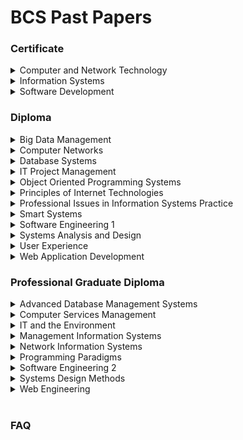 # BCS Past Papers

### Certificate

<details>

<summary>Computer and Network Technology</summary>

| Year | Session   | Past Paper | Examiner Report |
| ---- | --------- | :--------: | :-------------: |
| 2023 | October   |     ✅     |       ✅        |
|      | April     |     ✅     |       ✅        |
| 2022 | October   |     ✅     |       ✅        |
|      | April     |     ✅     |       ✅        |
| 2021 | September |     ✅     |       ✅        |
|      | May       |     ✅     |       ✅        |
| 2020 | November  |     ✅     |       ❌        |
|      | March     |     ✅     |       ❌        |
| 2019 | September |     ✅     |       ❌        |
|      | March     |     ✅     |       ❌        |
| 2018 | September |     ✅     |       ❌        |
|      | March     |     ✅     |       ✅        |
| 2017 | September |     ✅     |       ✅        |
|      | March     |     ❌     |       ✅        |
| 2016 | September |     ✅     |       ✅        |
|      | March     |     ✅     |       ✅        |
| 2015 | September |     ✅     |       ✅        |
|      | March     |     ✅     |       ✅        |
| 2014 | September |     ✅     |       ✅        |
|      | April     |     ✅     |       ✅        |
| 2013 | September |     ✅     |       ✅        |
|      | April     |     ✅     |       ✅        |
| 2012 | September |     ✅     |       ✅        |
|      | March     |     ✅     |       ✅        |
| 2011 | September |     ✅     |       ✅        |
|      | April     |     ✅     |       ✅        |
| 2010 | October   |     ✅     |       ✅        |
|      | April     |     ✅     |       ✅        |

</details>

<details>

<summary>Information Systems</summary>

| Year | Session   | Past Paper | Examiner Report |
| ---- | --------- | :--------: | :-------------: |
| 2023 | October   |     ✅     |       ✅        |
|      | April     |     ✅     |       ✅        |
| 2022 | October   |     ✅     |       ✅        |
|      | April     |     ✅     |       ✅        |
| 2021 | September |     ✅     |       ✅        |
|      | May       |     ✅     |       ✅        |
| 2020 | November  |     ✅     |       ✅        |
|      | March     |     ✅     |       ✅        |
| 2019 | September |     ✅     |       ❌        |
|      | March     |     ✅     |       ❌        |
| 2018 | September |     ✅     |       ❌        |
|      | March     |     ✅     |       ❌        |
| 2017 | September |     ✅     |       ✅        |
|      | March     |     ✅     |       ✅        |
| 2016 | September |     ✅     |       ✅        |
|      | March     |     ✅     |       ✅        |
| 2015 | September |     ✅     |       ✅        |
|      | March     |     ✅     |       ✅        |
| 2014 | September |     ✅     |       ✅        |
|      | April     |     ✅     |       ✅        |
| 2013 | September |     ✅     |       ✅        |
|      | April     |     ✅     |       ✅        |
| 2012 | September |     ✅     |       ✅        |
|      | March     |     ✅     |       ✅        |
| 2011 | September |     ✅     |       ✅        |
|      | April     |     ✅     |       ✅        |
| 2010 | October   |     ✅     |       ✅        |
|      | April     |     ✅     |       ✅        |

</details>

<details>

<summary>Software Development</summary>

| Year | Session   | Past Paper | Examiner Report |
| ---- | --------- | :--------: | :-------------: |
| 2023 | October   |     ✅     |       ✅        |
|      | April     |     ✅     |       ✅        |
| 2022 | October   |     ✅     |       ✅        |
|      | April     |     ✅     |       ✅        |
| 2021 | September |     ✅     |       ✅        |
|      | May       |     ✅     |       ✅        |
| 2020 | November  |     ✅     |       ✅        |
|      | March     |     ✅     |       ✅        |
| 2019 | September |     ✅     |       ❌        |
|      | March     |     ✅     |       ❌        |
| 2018 | September |     ✅     |       ✅        |
|      | March     |     ✅     |       ❌        |
| 2017 | September |     ✅     |       ✅        |
|      | March     |     ✅     |       ✅        |
| 2016 | September |     ✅     |       ✅        |
|      | March     |     ✅     |       ✅        |
| 2015 | September |     ✅     |       ✅        |
|      | March     |     ✅     |       ✅        |
| 2014 | September |     ✅     |       ✅        |
|      | April     |     ✅     |       ✅        |
| 2013 | September |     ✅     |       ✅        |
|      | April     |     ✅     |       ✅        |
| 2012 | September |     ✅     |       ✅        |
|      | March     |     ✅     |       ✅        |
| 2011 | September |     ✅     |       ✅        |
|      | April     |     ✅     |       ✅        |
| 2010 | October   |     ✅     |       ✅        |
|      | April     |     ✅     |       ✅        |

</details>

### Diploma

<details>

<summary>Big Data Management</summary>

| Year | Session | Past Paper | Examiner Report |
| ---- | ------- | :--------: | :-------------: |
| 2023 | October |     ✅     |       ✅        |
|      | April   |     ✅     |       ✅        |
| 2022 | October |     ✅     |       ✅        |
|      | April   |     ✅     |       ✅        |
| 2021 | October |     ✅     |       ✅        |
|      | May     |     ✅     |       ✅        |

</details>

<details>

<summary>Computer Networks</summary>

| Year | Session   | Past Paper | Examiner Report |
| ---- | --------- | :--------: | :-------------: |
| 2023 | October   |     ✅     |       ✅        |
|      | April     |     ✅     |       ✅        |
| 2022 | October   |     ✅     |       ✅        |
|      | April     |     ✅     |       ✅        |
| 2021 | October   |     ✅     |       ❌        |
|      | May       |     ✅     |       ✅        |
| 2020 | November  |     ✅     |       ✅        |
|      | March     |     ✅     |       ✅        |
| 2019 | October   |     ✅     |       ✅        |
|      | March     |     ✅     |       ✅        |
| 2018 | September |     ✅     |       ✅        |
|      | March     |     ✅     |       ✅        |
| 2017 | September |     ✅     |       ✅        |
|      | March     |     ✅     |       ✅        |
| 2016 | September |     ✅     |       ✅        |
|      | March     |     ✅     |       ✅        |
| 2015 | September |     ✅     |       ✅        |
|      | March     |     ✅     |       ✅        |
| 2014 | September |     ✅     |       ✅        |
|      | April     |     ✅     |       ✅        |
| 2013 | September |     ✅     |       ✅        |
|      | April     |     ✅     |       ✅        |
| 2012 | September |     ✅     |       ✅        |
|      | April     |     ✅     |       ✅        |
| 2011 | September |     ✅     |       ✅        |
|      | April     |     ✅     |       ✅        |
| 2010 | September |     ✅     |       ✅        |
|      | April     |     ✅     |       ✅        |

</details>

<details>

<summary>Database Systems</summary>

| Year | Session   | Past Paper | Examiner Report |
| ---- | --------- | :--------: | :-------------: |
| 2023 | October   |     ✅     |       ✅        |
|      | April     |     ✅     |       ✅        |
| 2022 | October   |     ✅     |       ✅        |
|      | April     |     ✅     |       ✅        |
| 2021 | October   |     ✅     |       ✅        |
|      | May       |     ✅     |       ✅        |
| 2020 | November  |     ✅     |       ✅        |
|      | March     |     ✅     |       ❌        |
| 2019 | September |     ✅     |       ✅        |
|      | March     |     ✅     |       ✅        |
| 2018 | September |     ✅     |       ❌        |
|      | March     |     ✅     |       ✅        |
| 2017 | September |     ✅     |       ✅        |
|      | March     |     ✅     |       ✅        |
| 2016 | September |     ✅     |       ✅        |
|      | March     |     ✅     |       ✅        |
| 2015 | September |     ✅     |       ✅        |
|      | March     |     ✅     |       ✅        |
| 2014 | September |     ✅     |       ✅        |
|      | April     |     ✅     |       ✅        |
| 2013 | September |     ✅     |       ✅        |
|      | April     |     ✅     |       ✅        |
| 2012 | September |     ❌     |       ❌        |
|      | March     |     ✅     |       ✅        |
| 2011 | September |     ✅     |       ✅        |
|      | April     |     ✅     |       ✅        |
| 2010 | September |     ✅     |       ✅        |
|      | April     |     ✅     |       ✅        |

</details>

<details>

<summary>IT Project Management</summary>

| Year | Session   | Past Paper | Examiner Report |
| ---- | --------- | :--------: | :-------------: |
| 2023 | October   |     ✅     |       ✅        |
|      | April     |     ✅     |       ✅        |
| 2022 | October   |     ✅     |       ✅        |
|      | April     |     ✅     |       ❌        |
| 2021 | October   |     ✅     |       ✅        |
|      | May       |     ✅     |       ✅        |
| 2020 | November  |     ✅     |       ❌        |
|      | March     |     ✅     |       ✅        |
| 2019 | October   |     ✅     |       ✅        |
|      | March     |     ✅     |       ✅        |
| 2018 | September |     ✅     |       ✅        |
|      | March     |     ✅     |       ✅        |
| 2017 | September |     ✅     |       ✅        |
|      | March     |     ✅     |       ✅        |
| 2016 | September |     ✅     |       ✅        |
|      | March     |     ✅     |       ✅        |
| 2015 | September |     ✅     |       ✅        |
|      | March     |     ✅     |       ✅        |
| 2014 | September |     ✅     |       ✅        |
|      | April     |     ✅     |       ✅        |
| 2013 | September |     ✅     |       ✅        |
|      | April     |     ✅     |       ✅        |
| 2012 | September |     ✅     |       ✅        |
|      | April     |     ✅     |       ✅        |
| 2011 | September |     ✅     |       ✅        |
|      | April     |     ✅     |       ✅        |
| 2010 | September |     ✅     |       ✅        |
|      | April     |     ✅     |       ✅        |

</details>

<details>

<summary>Object Oriented Programming Systems</summary>

| Year | Session   | Past Paper | Examiner Report |
| ---- | --------- | :--------: | :-------------: |
| 2023 | October   |     ✅     |       ✅        |
|      | April     |     ✅     |       ✅        |
| 2022 | October   |     ✅     |       ✅        |
|      | April     |     ✅     |       ✅        |
| 2021 | October   |     ✅     |       ✅        |
|      | May       |     ✅     |       ✅        |
| 2020 | November  |     ❌     |       ❌        |
|      | March     |     ❌     |       ❌        |
| 2019 | September |     ❌     |       ❌        |
|      | March     |     ❌     |       ❌        |
| 2018 | September |     ❌     |       ❌        |
|      | March     |     ❌     |       ❌        |
| 2017 | September |     ❌     |       ❌        |
|      | March     |     ❌     |       ❌        |
| 2016 | September |     ❌     |       ❌        |
|      | March     |     ✅     |       ✅        |
| 2015 | September |     ✅     |       ✅        |
|      | March     |     ✅     |       ✅        |
| 2014 | September |     ✅     |       ✅        |
|      | April     |     ✅     |       ✅        |
| 2013 | September |     ✅     |       ✅        |
|      | April     |     ✅     |       ✅        |
| 2012 | September |     ❌     |       ❌        |
|      | March     |     ✅     |       ✅        |
| 2011 | September |     ✅     |       ✅        |
|      | May       |     ✅     |       ✅        |
| 2010 | September |     ✅     |       ✅        |
|      | April     |     ✅     |       ✅        |

</details>

<details>

<summary>Principles of Internet Technologies</summary>

| Year | Session   | Past Paper | Examiner Report |
| ---- | --------- | :--------: | :-------------: |
| 2023 | April     |     ✅     |       ✅        |
| 2022 | April     |     ✅     |       ❌        |
| 2021 | May       |     ✅     |       ✅        |
| 2020 | November  |     ✅     |       ✅        |
|      | March     |     ✅     |       ✅        |
| 2019 | September |     ✅     |       ✅        |
| 2019 | March     |     ✅     |       ✅        |
| 2018 | March     |     ✅     |       ✅        |
| 2017 | March     |     ✅     |       ✅        |
| 2016 | March     |     ✅     |       ✅        |
| 2015 | March     |     ✅     |       ✅        |
| 2014 | April     |     ✅     |       ✅        |
| 2013 | April     |     ✅     |       ✅        |
| 2012 | March     |     ✅     |       ✅        |
| 2011 | May       |     ✅     |       ✅        |
| 2010 | April     |     ✅     |       ✅        |

</details>

<details>

<summary>Professional Issues in Information Systems Practice</summary>

| Year | Session   | Past Paper | Examiner Report |
| ---- | --------- | :--------: | :-------------: |
| 2023 | October   |     ✅     |       ✅        |
|      | April     |     ✅     |       ✅        |
| 2022 | October   |     ✅     |       ✅        |
|      | April     |     ✅     |       ❌        |
| 2021 | October   |     ✅     |       ✅        |
|      | May       |     ✅     |       ✅        |
| 2020 | November  |     ✅     |       ✅        |
|      | March     |     ✅     |       ✅        |
| 2019 | October   |     ✅     |       ✅        |
|      | March     |     ✅     |       ✅        |
| 2018 | September |     ✅     |       ✅        |
|      | March     |     ✅     |       ✅        |
| 2017 | September |     ✅     |       ✅        |
|      | March     |     ✅     |       ✅        |
| 2016 | September |     ✅     |       ✅        |
|      | March     |     ✅     |       ✅        |
| 2015 | September |     ✅     |       ✅        |
|      | March     |     ✅     |       ✅        |
| 2014 | September |     ✅     |       ✅        |
|      | April     |     ✅     |       ✅        |
| 2013 | September |     ✅     |       ✅        |
|      | April     |     ✅     |       ✅        |
| 2012 | September |     ✅     |       ✅        |
|      | March     |     ✅     |       ✅        |
| 2011 | September |     ✅     |       ✅        |
|      | April     |     ✅     |       ✅        |
| 2010 | September |     ✅     |       ✅        |
|      | April     |     ✅     |       ✅        |

</details>

<details>

<summary>Smart Systems</summary>

| Year | Session | Past Paper | Examiner Report |
| ---- | ------- | :--------: | :-------------: |
| 2023 | October |     ✅     |       ✅        |
|      | April   |     ✅     |       ✅        |
| 2022 | October |     ✅     |       ✅        |
|      | April   |     ✅     |       ❌        |
| 2021 | October |     ✅     |       ✅        |
|      | May     |     ✅     |       ✅        |

</details>

<details>

<summary>Software Engineering 1</summary>

| Year | Session  | Past Paper | Examiner Report |
| ---- | -------- | :--------: | :-------------: |
| 2023 | April    |     ✅     |       ✅        |
| 2022 | April    |     ✅     |       ✅        |
| 2021 | May      |     ✅     |       ✅        |
| 2020 | November |     ✅     |       ✅        |
|      | March    |     ✅     |       ✅        |
| 2019 | March    |     ✅     |       ✅        |
| 2018 | March    |     ✅     |       ✅        |
| 2017 | March    |     ✅     |       ✅        |
| 2016 | March    |     ✅     |       ✅        |
| 2015 | March    |     ✅     |       ✅        |
| 2014 | April    |     ✅     |       ✅        |
| 2013 | April    |     ❌     |       ❌        |
| 2012 | March    |     ✅     |       ✅        |
| 2011 | April    |     ✅     |       ✅        |
| 2010 | April    |     ✅     |       ✅        |

</details>

<details>

<summary>Systems Analysis and Design</summary>

| Year | Session   | Past Paper | Examiner Report |
| ---- | --------- | :--------: | :-------------: |
| 2023 | October   |     ✅     |       ✅        |
|      | April     |     ✅     |       ✅        |
| 2022 | October   |     ✅     |       ✅        |
|      | April     |     ✅     |       ❌        |
| 2021 | October   |     ✅     |       ✅        |
|      | May       |     ✅     |       ✅        |
| 2020 | November  |     ❌     |       ✅        |
|      | March     |     ❌     |       ❌        |
| 2019 | October   |     ❌     |       ❌        |
|      | March     |     ❌     |       ❌        |
| 2018 | September |     ✅     |       ✅        |
|      | March     |     ✅     |       ✅        |
| 2017 | September |     ✅     |       ✅        |
|      | March     |     ✅     |       ✅        |
| 2016 | September |     ✅     |       ✅        |
|      | March     |     ✅     |       ✅        |
| 2015 | September |     ✅     |       ✅        |
|      | March     |     ✅     |       ✅        |
| 2014 | September |     ✅     |       ✅        |
|      | April     |     ✅     |       ✅        |
| 2013 | September |     ✅     |       ✅        |
|      | April     |     ❌     |       ❌        |
| 2012 | September |     ❌     |       ❌        |
|      | March     |     ✅     |       ✅        |
| 2011 | September |     ✅     |       ✅        |
|      | April     |     ✅     |       ✅        |
| 2010 | September |     ❌     |       ❌        |
|      | April     |     ❌     |       ❌        |

</details>

<details>

<summary>User Experience</summary>

| Year | Session | Past Paper | Examiner Report |
| ---- | ------- | :--------: | :-------------: |
| 2023 | October |     ✅     |       ✅        |
|      | April   |     ✅     |       ✅        |
| 2022 | October |     ✅     |       ✅        |
|      | April   |     ✅     |       ✅        |
| 2021 | October |     ✅     |       ✅        |
|      | May     |     ✅     |       ✅        |

</details>

<details>

<summary>Web Application Development</summary>

| Year | Session | Past Paper | Examiner Report |
| ---- | ------- | :--------: | :-------------: |
| 2023 | October |     ✅     |       ✅        |
|      | April   |     ✅     |       ✅        |
| 2022 | October |     ✅     |       ✅        |
|      | April   |     ✅     |       ✅        |
| 2021 | October |     ✅     |       ✅        |
|      | May     |     ✅     |       ✅        |

</details>

### Professional Graduate Diploma

<details>

<summary>Advanced Database Management Systems</summary>

| Year | Session   | Past Paper | Examiner Report |
| ---- | --------- | :--------: | :-------------: |
| 2023 | October   |     ✅     |       ✅        |
|      | April     |     ✅     |       ✅        |
| 2022 | October   |     ✅     |       ✅        |
|      | April     |     ✅     |       ✅        |
| 2021 | October   |     ✅     |       ✅        |
|      | May       |     ✅     |       ✅        |
| 2020 | November  |     ✅     |       ❌        |
|      | March     |     ❌     |       ❌        |
| 2019 | September |     ❌     |       ❌        |
|      | March     |     ❌     |       ❌        |
| 2018 | September |     ❌     |       ❌        |
|      | March     |     ❌     |       ❌        |
| 2017 | September |     ❌     |       ❌        |
|      | March     |     ❌     |       ❌        |
| 2016 | September |     ❌     |       ❌        |
|      | March     |     ✅     |       ✅        |
| 2015 | September |     ✅     |       ✅        |
|      | March     |     ✅     |       ✅        |
| 2014 | September |     ✅     |       ✅        |
|      | April     |     ✅     |       ✅        |
| 2013 | September |     ✅     |       ✅        |
|      | April     |     ❌     |       ❌        |
| 2012 | September |     ❌     |       ❌        |
|      | March     |     ❌     |       ❌        |
| 2011 | September |     ❌     |       ❌        |
|      | April     |     ❌     |       ❌        |
| 2010 | October   |     ✅     |       ❌        |
|      | April     |     ✅     |       ❌        |

</details>

<details>

<summary>Computer Services Management</summary>

| Year | Session   | Past Paper | Examiner Report |
| ---- | --------- | :--------: | :-------------: |
| 2023 | October   |     ✅     |       ✅        |
|      | April     |     ✅     |       ✅        |
| 2022 | October   |     ✅     |       ✅        |
|      | April     |     ✅     |       ✅        |
| 2021 | October   |     ✅     |       ✅        |
|      | May       |     ✅     |       ✅        |
| 2020 | November  |     ✅     |       ✅        |
|      | March     |     ✅     |       ❌        |
| 2019 | September |     ✅     |       ✅        |
|      | March     |     ✅     |       ✅        |
| 2018 | September |     ✅     |       ✅        |
|      | March     |     ✅     |       ✅        |
| 2017 | September |     ✅     |       ✅        |
|      | March     |     ✅     |       ✅        |
| 2016 | September |     ✅     |       ✅        |
|      | March     |     ✅     |       ✅        |
| 2015 | September |     ✅     |       ✅        |
|      | March     |     ✅     |       ✅        |

</details>

<details>

<summary>IT and the Environment</summary>

| Year | Session   | Past Paper | Examiner Report |
| ---- | --------- | :--------: | :-------------: |
| 2023 | October   |     ✅     |       ✅        |
| 2022 | October   |     ✅     |       ✅        |
| 2021 | October   |     ❌     |       ❌        |
| 2020 | November  |     ✅     |       ✅        |
| 2019 | September |     ✅     |       ✅        |
| 2018 | September |     ✅     |       ✅        |
| 2017 | September |     ✅     |       ✅        |
| 2016 | September |     ✅     |       ✅        |
| 2015 | October   |     ✅     |       ✅        |

</details>

<details>

<summary>Management Information Systems</summary>

| Year | Session   | Past Paper | Examiner Report |
| ---- | --------- | :--------: | :-------------: |
| 2023 | October   |     ✅     |       ✅        |
|      | April     |     ✅     |       ✅        |
| 2022 | October   |     ✅     |       ✅        |
|      | April     |     ✅     |       ✅        |
| 2021 | October   |     ✅     |       ✅        |
|      | May       |     ✅     |       ✅        |
| 2020 | November  |     ✅     |       ✅        |
|      | March     |     ✅     |       ❌        |
| 2019 | September |     ✅     |       ✅        |
|      | March     |     ✅     |       ✅        |
| 2018 | September |     ✅     |       ✅        |
|      | March     |     ✅     |       ❌        |
| 2017 | September |     ✅     |       ✅        |
|      | March     |     ✅     |       ✅        |
| 2016 | September |     ✅     |       ❌        |
|      | March     |     ✅     |       ✅        |
| 2015 | October   |     ✅     |       ✅        |
|      | March     |     ✅     |       ✅        |

</details>

<details>

<summary>Network Information Systems</summary>

| Year | Session  | Past Paper | Examiner Report |
| ---- | -------- | :--------: | :-------------: |
| 2023 | April    |     ✅     |       ✅        |
| 2022 | April    |     ✅     |       ❌        |
| 2021 | May      |     ✅     |       ✅        |
| 2020 | November |     ✅     |       ✅        |
|      | March    |     ✅     |       ✅        |
| 2019 | March    |     ✅     |       ❌        |
| 2018 | March    |     ✅     |       ❌        |
| 2017 | March    |     ✅     |       ✅        |
| 2016 | April    |     ✅     |       ✅        |
| 2015 | March    |     ✅     |       ✅        |

</details>

<details>

<summary>Programming Paradigms</summary>

| Year | Session  | Past Paper | Examiner Report |
| ---- | -------- | :--------: | :-------------: |
| 2023 | April    |     ✅     |       ✅        |
| 2022 | April    |     ✅     |       ❌        |
| 2021 | May      |     ✅     |       ✅        |
| 2020 | November |     ✅     |       ✅        |
|      | March    |     ✅     |       ✅        |
| 2019 | March    |     ✅     |       ✅        |
| 2018 | March    |     ✅     |       ✅        |
| 2017 | March    |     ✅     |       ✅        |
| 2016 | March    |     ✅     |       ✅        |
| 2015 | March    |     ✅     |       ✅        |

</details>

<details>

<summary>Software Engineering 2</summary>

| Year | Session   | Past Paper | Examiner Report |
| ---- | --------- | :--------: | :-------------: |
| 2023 | October   |     ✅     |       ✅        |
|      | April     |     ✅     |       ✅        |
| 2022 | October   |     ✅     |       ✅        |
|      | April     |     ✅     |       ✅        |
| 2021 | October   |     ✅     |       ✅        |
|      | May       |     ✅     |       ✅        |
| 2020 | November  |     ✅     |       ✅        |
|      | March     |     ✅     |       ✅        |
| 2019 | September |     ✅     |       ✅        |
|      | March     |     ✅     |       ✅        |
| 2018 | September |     ❌     |       ❌        |
|      | March     |     ❌     |       ❌        |
| 2017 | September |     ❌     |       ❌        |
|      | March     |     ❌     |       ❌        |
| 2016 | September |     ✅     |       ✅        |
|      | March     |     ✅     |       ✅        |
| 2015 | October   |     ✅     |       ✅        |
|      | March     |     ❌     |       ❌        |

</details>

<details>

<summary>Systems Design Methods</summary>

| Year | Session  | Past Paper | Examiner Report |
| ---- | -------- | :--------: | :-------------: |
| 2023 | April    |     ✅     |       ✅        |
| 2022 | April    |     ✅     |       ✅        |
| 2021 | May      |     ✅     |       ❌        |
| 2020 | November |     ✅     |       ✅        |
|      | March    |     ✅     |       ✅        |
| 2019 | March    |     ✅     |       ✅        |
| 2018 | March    |     ✅     |       ✅        |
| 2017 | March    |     ✅     |       ✅        |
| 2016 | March    |     ✅     |       ✅        |
| 2015 | March    |     ✅     |       ✅        |

</details>

<details>

<summary>Web Engineering</summary>

| Year | Session  | Past Paper | Examiner Report |
| ---- | -------- | :--------: | :-------------: |
| 2023 | April    |     ✅     |       ✅        |
| 2022 | April    |     ✅     |       ❌        |
| 2021 | May      |     ✅     |       ✅        |
| 2020 | November |     ✅     |       ✅        |
|      | March    |     ❌     |       ✅        |
| 2019 | March    |     ❌     |       ✅        |

</details>

<br>

### FAQ
